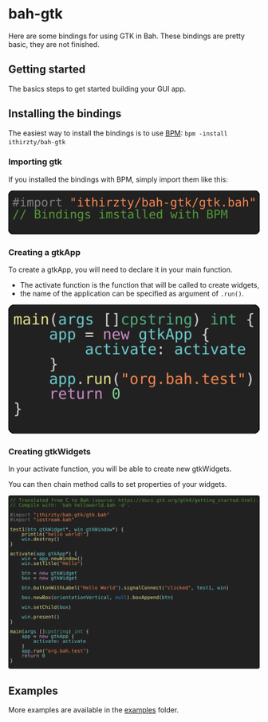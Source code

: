 # bah-gtk
Here are some bindings for using GTK in Bah. These bindings are pretty basic, they are not finished.

## Getting started
The basics steps to get started building your GUI app.

## Installing the bindings
The easiest way to install the bindings is to use [BPM](https://github.com/ithirzty/bpm): `bpm -install ithirzty/bah-gtk`

### Importing gtk
If you installed the bindings with BPM, simply import them like this:

![code snippet import](./assets/import.svg)


### Creating a gtkApp
To create a gtkApp, you will need to declare it in your main function.
- The activate function is the function that will be called to create widgets,
- the name of the application can be specified as argument of `.run()`.

![code snippet app creation](./assets/app.svg)

### Creating gtkWidgets
In your activate function, you will be able to create new gtkWidgets.

You can then chain method calls to set properties of your widgets.

![code snippet activation](./assets/activate.svg)

## Examples
More examples are available in the [examples](./examples/) folder.